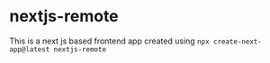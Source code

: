 # nextjs-remote
This is a next js based frontend app created using `npx create-next-app@latest nextjs-remote`
